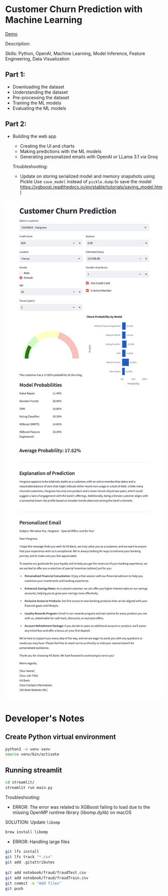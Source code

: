 # Customer Churn Prediction with Machine Learning

[Demo](https://youtu.be/Mz1d4B9IB4Y)

Description:


Skills: Python, OpenAI, Machine Learning, Model Inference, Feature Engineering, Data Visualization

## Part 1:
* Downloading the dataset
* Understanding the dataset
* Pre-processing the dataset
* Training the ML models
* Evaluating the ML models


## Part 2:
* Building the web app
    * Creating the UI and charts
    * Making predictions with the ML models
    * Generating personalized emails with OpenAI or LLama 3.1 via Groq


    Troubleshooting:
    * Update on storing serialized model and memory snapshots using Pickle
    Use `save_model` instead of `pickle.dump` to save the model
    https://xgboost.readthedocs.io/en/stable/tutorials/saving_model.html


![website1](public/assets/website1.png)
![website2](public/assets/website2.png)



# Developer's Notes
## Create Python virtual environment
```bash
python3 -m venv venv
source venv/bin/activate
```

## Running streamlit
```bash
cd streamlit/
streamlit run main.py
```

Troubleshooting:
* ERROR: The error was related to XGBoost failing to load due to the missing OpenMP runtime library (libomp.dylib) on macOS

SOLUTION: Update ```libomp```
```bash
brew install libomp
```

* ERROR: Handling large files
```bash
git lfs install
git lfs track "*.csv"
git add .gitattributes

git add notebook/fraud/fraudTest.csv
git add notebook/fraud/fraudTrain.csv
git commit -m "Add files"
git push
```